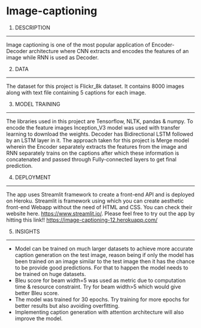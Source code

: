 # Image-captioning

1. DESCRIPTION
--------------
Image captioning is one of the most popular application of Encoder-Decoder architecture where CNN extracts and encodes the features of an image while RNN is used as Decoder.

2. DATA
--------------
The dataset for this project is Flickr_8k dataset. It contains 8000 images along with text file containing 5 captions for each image. 

3. MODEL TRAINING
--------------
The libraries used in this project are Tensorflow, NLTK, pandas & numpy.
To encode the feature images Inception_V3 model was used with transfer learning to download the weights. Decoder has Bidirectional LSTM followed by an LSTM layer in it. The approach taken for this project is Merge model wherein the Encoder separately extracts the features from the image and RNN separately trains on the captions after which these information is concatenated and passed through Fully-connected layers to get final prediction.

4. DEPLOYMENT
--------------
The app uses Streamlit framework to create a front-end API and is deployed on Heroku.
Streamlit is framework using which you can create aesthetic front-end Webapp without the need of HTML and CSS. You can check their website here. https://www.streamlit.io/. 
Please feel free to try out the app by hitting this link!! https://image-captioning-12.herokuapp.com/

5. INSIGHTS
--------------
- Model can be trained on much larger datasets to achieve more accurate caption generation on the test image, reason being if only the model has been trained on an image similar to the test image then it has the chance to be provide good predictions. For that to happen the model needs to be trained on huge datasets.
- Bleu score for beam width=5 was used as metric due to computation time & resource constraint. Try for beam width>5 which would give better Bleu score.
- The model was trained for 30 epochs. Try training for more epochs for better results but also avoiding overfitting.
- Implementing caption generation with attention architecture will also improve the model.
